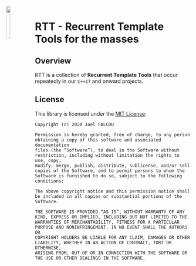 <img src="https://github.com/jfalcou/rtt/raw/develop/doc/_static/logo.png" alt="" data-canonical-src="https://github.com/jfalcou/rtt/raw/develop/doc/_static/logo.png" align="left"  width="15%" height="15%" />

# RTT - Recurrent Template Tools for the masses

## Overview

RTT is a collection of **Recurrent Template Tools** that occur repeatedly in our `C++17` and
onward projects.

<!--
## Status

UNCOMMENT WHEN CI IS READY
CircleCI :
[![CircleCI](https://circleci.com/gh/jfalcou/rtt.svg?style=svg&circle-token=8482adcf5f6785a67d19cf73b6fd4959d53e0e25)](https://circleci.com/gh/jfalcou/rtt)

AppVeyor :
[![Build status](https://ci.appveyor.com/api/projects/status/020yd3e6dwhu4dae/branch/master?svg=true)](https://ci.appveyor.com/project/jfalcou/rtt/branch/master)
-->

## License

This library is licensed under the [MIT License](http://opensource.org/licenses/MIT):

```
Copyright (c) 2020 Joel FALCOU

Permission is hereby granted, free of charge, to any person obtaining a copy of this software and associated documentation
files (the “Software”), to deal in the Software without restriction, including without limitation the rights to use, copy,
modify, merge, publish, distribute, sublicense, and/or sell copies of the Software, and to permit persons to whom the
Software is furnished to do so, subject to the following conditions:

The above copyright notice and this permission notice shall be included in all copies or substantial portions of the
Software.

THE SOFTWARE IS PROVIDED “AS IS”, WITHOUT WARRANTY OF ANY KIND, EXPRESS OR IMPLIED, INCLUDING BUT NOT LIMITED TO THE
WARRANTIES OF MERCHANTABILITY, FITNESS FOR A PARTICULAR PURPOSE AND NONINFRINGEMENT. IN NO EVENT SHALL THE AUTHORS OR
COPYRIGHT HOLDERS BE LIABLE FOR ANY CLAIM, DAMAGES OR OTHER LIABILITY, WHETHER IN AN ACTION OF CONTRACT, TORT OR OTHERWISE,
ARISING FROM, OUT OF OR IN CONNECTION WITH THE SOFTWARE OR THE USE OR OTHER DEALINGS IN THE SOFTWARE.
```


